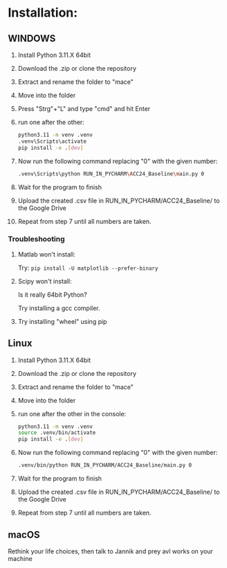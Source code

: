 # Installation:

## WINDOWS

1. Install Python 3.11.X 64bit
1. Download the .zip or clone the repository
1. Extract and rename the folder to "mace"
1. Move into the folder
1. Press "Strg"+"L" and type "cmd" and hit Enter
1. run one after the other:

    ```sh
    python3.11 -m venv .venv
    .venv\Scripts\activate
    pip install -e .[dev]
    ```

1. Now run the following command replacing "0" with the given number:

    ```sh
    .venv\Scripts\python RUN_IN_PYCHARM\ACC24_Baseline\main.py 0
    ```

1. Wait for the program to finish
1. Upload the created .csv file in RUN_IN_PYCHARM/ACC24_Baseline/ to the Google Drive
1. Repeat from step 7 until all numbers are taken.

### Troubleshooting

1. Matlab won't install:

    Try: ```pip install -U matplotlib --prefer-binary```

1. Scipy won't install:

    Is it really 64bit Python? 

    Try installing a gcc compiler.
    
1. Try installing "wheel" using pip

## Linux

1. Install Python 3.11.X 64bit
1. Download the .zip or clone the repository
1. Extract and rename the folder to "mace"
1. Move into the folder
1. run one after the other in the console:

    ```sh
    python3.11 -m venv .venv
    source .venv/bin/activate
    pip install -e .[dev]
    ```

1. Now run the following command replacing "0" with the given number:

    ```sh
    .venv/bin/python RUN_IN_PYCHARM/ACC24_Baseline/main.py 0
    ```

1. Wait for the program to finish
1. Upload the created .csv file in RUN_IN_PYCHARM/ACC24_Baseline/ to the Google Drive
1. Repeat from step 7 until all numbers are taken.

## macOS

Rethink your life choices, then talk to Jannik and prey avl works on your machine
